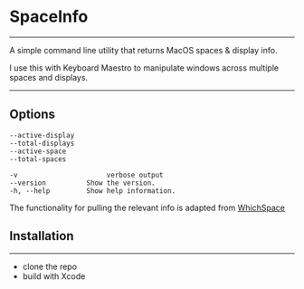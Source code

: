 # SpaceInfo
---
A simple command line utility that returns MacOS spaces & display info.

I use this with Keyboard Maestro to manipulate windows across multiple spaces and displays.

---
## Options

```
--active-display
--total-displays
--active-space
--total-spaces

-v                      verbose output
--version          Show the version.
-h, --help         Show help information.

```

The functionality for pulling the relevant info is adapted from [WhichSpace](https://github.com/gechr/WhichSpace)

## Installation
---
- clone the repo
-  build with Xcode

